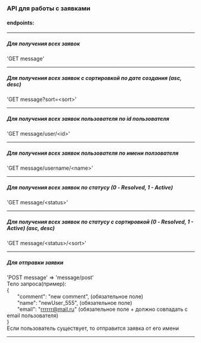 ### API для работы с заявками


#### endpoints:
____________________________________________________________________________________________

##### Для получения всех заявок
'GET message' 
____________________________________________________________________________________________

##### Для получения всех заявок с сортировкой по дате создания (asc, desc)
'GET message?sort=\<sort>'
____________________________________________________________________________________________

##### Для получения всех заявок пользователя по id пользователя
'GET message/user/\<id>'
____________________________________________________________________________________________

##### Для получения всех заявок пользователя по имени ползователя
'GET message/username/\<name>' 
____________________________________________________________________________________________

##### Для получения всех заявок по статусу (0 - Resolved, 1 - Active)
'GET message/\<status>'
____________________________________________________________________________________________

##### Для получения всех заявок по статусу с сортировкой (0 - Resolved, 1 - Active) (asc, desc)
'GET message/\<status>/\<sort>'
____________________________________________________________________________________________

##### Для отправки заявки
'POST message' => 'message/post'  
Тело запроса(пример):  
{  
&emsp;&emsp;"comment": "new comment", (обязательное поле)  
&emsp;&emsp;"name": "newUser_555", (обязательное поле)  
&emsp;&emsp;"email": "rrrrrr@mail.ru" (обязательное поле + должно совпадать с email пользователя)  
}  
Если пользователь существует, то отправится заявка от его имени
____________________________________________________________________________________________
